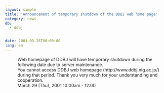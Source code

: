 ```yaml
---
layout: simple
title: 'Announcement of temporary shutdown of the DDBJ web home page'
category: news
db:
  - ddbj


date: 2001-03-26T00:00:00
lang: en
---
```


<dd>Web homepage of DDBJ will have temporary shutdown during the following date due to server maintenance.<br>You cannot access DDBJ web homepage (http://www.ddbj.nig.ac.jp/) during that period. Thank you very much for your understanding and cooperation.<br>
<dd>March 29 (Thu), 2001 10:00am - 12:00</dd>
</dd>
